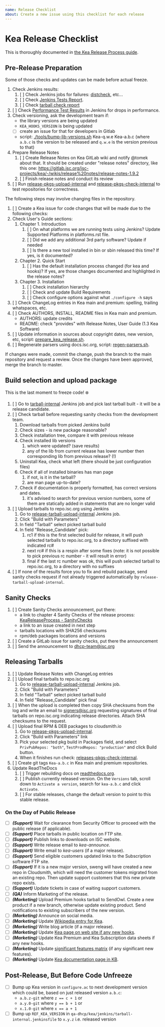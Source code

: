 ```yaml
---
name: Release Checklist
about: Create a new issue using this checklist for each release
---
```


# Kea Release Checklist

This is thoroughly documented in [the Kea Release Process guide](https://wiki.isc.org/bin/view/QA/KeaReleaseProcess).

## Pre-Release Preparation

Some of those checks and updates can be made before actual freeze.

1. Check Jenkins results:
   1. [ ] Check Jenkins jobs for failures: [distcheck](https://jenkins.aws.isc.org/job/kea-dev/job/distcheck/), etc...
   1. [ ] Check [Jenkins Tests Report](https://jenkins.aws.isc.org/job/kea-dev/job/jenkins-tests-report/).
   1. [ ] Check [tarball check report](https://jenkins.aws.isc.org/job/kea-dev/job/tarball-internal/Kea_20Build_20Checks/)
1. [ ] Check [Performance Test Results](https://jenkins.isc.org/job/kea-dev/job/performance/KeaPerformanceReport/) in Jenkins for drops in performance.
1. Check versioning, ask the development team if:
   - the library versions are being updated
   - `KEA_HOOKS_VERSION` is being updated
   - [ ] create an issue for that for developers in Gitlab
   - script: [./tools/bump-lib-versions.sh](https://gitlab.isc.org/isc-projects/kea/-/blob/master/tools/bump-lib-versions.sh) Kea-q.w.e Kea-a.b.c (where `a.b.c` is the version to be released and `q.w.e` is the version previous to that)
1. Prepare Release Notes
   1. [ ] Create Release Notes on Kea GitLab wiki and notify @tomek about that. It should be created under "release notes" directory, like this one: https://gitlab.isc.org/isc-projects/kea/-/wikis/release%20notes/release-notes-1.9.2
   1. [ ] Finish release notes and conduct its review
1. [ ] Run [release-pkgs-upload-internal](https://jenkins.aws.isc.org/job/kea-dev/job/release-pkgs-upload-internal/) and [release-pkgs-check-internal](https://jenkins.aws.isc.org/job/kea-dev/job/release-pkgs-check-internal/) to test repositories for correctness.

The following steps may involve changing files in the repository.

1. [ ] Create a Kea issue for code changes that will be made due to the following checks:
1. Check User's Guide sections:
   1. Chapter 1. Introduction
      1. [ ] On what platforms we are running tests using Jenkins? Update Supported Platforms in platforms.rst file.
      1. [ ] Did we add any additional 3rd party software? Update if needed
      1. [ ] Is there a new tool installed in bin or sbin released this time? If yes, is it documented?
   1. Chapter 2. Quick Start
      1. [ ] Has the default installation process changed (for kea and hooks)? If yes, are those changes documented and highlighted in the release notes?
   1. Chapter 3. Installation
      1. [ ] Check installation hierarchy
      1. [ ] Check and update Build Requirements
      1. [ ] Check configure options against what `./configure -h` says
1. [ ] Check ChangeLog entries in Kea main and premium: spelling, trailing whatspaces, etc.
1. [ ] Check AUTHORS, INSTALL, README files in Kea main and premium.
   -  AUTHORS: update credits
   -  README: check "provides" with Release Notes, User Guide (1.3 Kea Software)
1. [ ] Update information in sources about copyright dates, new version, etc, script: [prepare_kea_release.sh](https://gitlab.isc.org/isc-private/qa-dhcp/blob/master/kea/build/prepare_kea_release.sh).
1. [ ] Regenerate parsers using docs.isc.org, script: [regen-parsers.sh](https://gitlab.isc.org/isc-private/qa-dhcp/blob/master/kea/build/regen-parsers.sh).

If changes were made, commit the change, push the branch to the main repository and request a review. Once the changes have been approved, merge the branch to master.

## Build selection and upload package

This is the last moment to freeze code! :snowflake:

1. [ ] Go to [tarball-internal](https://jenkins.aws.isc.org/job/kea-dev/job/tarball-internal/) Jenkins job and pick last tarball built - it will be a release candidate.
1. [ ] Check tarball before requesting sanity checks from the development team.
   1. Download tarballs from picked Jenkins build
   1. Check sizes - is new package reasonable?
   1. Check installation tree, compare it with previous release
   1. Check installed lib versions
      1. which were updated? (save results)
      1. any of the lib from current release has lower number then corresponding lib from previous release? (!)
   1. Uninstall Kea, check what left (there should be just configuration files)
   1. Check if all of installed binaries has man page
      1. if not, is it in the tarball?
      1. are man page up-to-date?
   1. Check if documentation is properly formatted, has correct versions and dates.
      1. it's advised to search for previous version numbers, some of them are statically added in statements that are no longer valid
1. [ ] Upload tarballs to repo.isc.org using Jenkins
   1. Go to [release-tarball-upload-internal](https://jenkins.aws.isc.org/job/kea-dev/job/release-tarball-upload-internal/) Jenkins job.
   1. Click "Build with Parameters"
   1. In field "Tarball" select picked tarball build
   1. In field "Release_Candidate" pick:
      1. rc1 if this is the first selected build for release, it will push selected tarballs to repo.isc.org, to a directory suffixed with indicated rc#
      1. next rc# if this is a respin after some fixes (note: it is not possible to pick previous rc number - it will result in error)
      1. final if the last rc number was ok, this will push selected tarball to repo.isc.org, to a directory with no suffixes
1. [ ] If none of the results force you to fix and rebuild package, send sanity checks request if not already triggered automatically by `release-tarball-upload-internal`.

## Sanity Checks

1. [ ] Create Sanity Checks announcement, put there:
   - a link to chapter 4 Sanity Checks of the release process: [KeaReleaseProcess - SanityChecks](https://wiki.isc.org/bin/view/QA/KeaReleaseProcess#4.%20Sanity%20Checks)
   - a link to an issue created in next step
   - tarballs locations with SHA256 checksums
   - rpm/deb packages locations and versions
1. [ ] Create a GitLab issue for sanity checks, put there the announcement
1. [ ] Send the announcement to dhcp-team@isc.org

## Releasing Tarballs

1. [ ] Update Release Notes with ChangeLog entries
1. [ ] Upload final tarballs to repo.isc.org
   1. Go to [release-tarball-upload-internal](https://jenkins.aws.isc.org/job/kea-dev/job/release-tarball-upload-internal/) Jenkins job.
   1. Click "Build with Parameters"
   1. In field "Tarball" select picked tarball build
   1. In field "Release_Candidate" pick final
1. [ ] When the upload is completed then copy SHA checksums from the log and write an email to signers@isc.org requesting signatures
   of final tarballs on repo.isc.org indicating release directories. Attach SHA checksums to the request.
1. [ ] Upload final RPM & DEB packages to cloudsmith.io
   1. Go to [release-pkgs-upload-internal](https://jenkins.aws.isc.org/job/kea-dev/job/release-pkgs-upload-internal/).
   1. Click "Build with Parameters" link
   1. Pick your selected pkg build in Packages field, and select `PrivPubRepos: "both"`, `TestProdRepos: "production"` and click Build button.
   1. When it finishes run check: [releases-pkgs-check-internal](https://jenkins.aws.isc.org/job/kea-dev/job/release-pkgs-check-internal/).
1. [ ] Create git tags `Kea-a.b.c` in Kea main and premium repositories.
1. Update ReadTheDocs
   1. [ ] Trigger rebuilding docs on [readthedocs.org](https://readthedocs.org/projects/kea/builds).
   1. [ ] Publish currently released version. On the `Versions` tab, scroll down to `Activate a version`, search for `kea-a.b.c` and click `Activate`.
   1. [ ] For stable releases, change the default version to point to this stable release.


### On the Day of Public Release

 - [ ] ***(Support)*** Wait for clearance from Security Officer to proceed with the public release (if applicable).
 - [ ] ***(Support)*** Place tarballs in public location on FTP site.
 - [ ] ***(Support)*** Publish links to downloads on ISC website.
 - [ ] ***(Support)*** Write release email to *kea-announce*.
 - [ ] ***(Support)*** Write email to *kea-users* (if a major release).
 - [ ] ***(Support)*** Send eligible customers updated links to the Subscription software FTP site.
 - [ ] ***(Support)*** If it is a new major version, sweng will have created a new repo in Cloudsmith, which will need the customer tokens migrated from an existing repo. Then update support customers that this new private repo exists.
 - [ ] ***(Support)*** Update tickets in case of waiting support customers.
 - [ ] ***(QA)*** Inform Marketing of the release.
 - [ ] ***(Marketing)*** Upload Premium hooks tarball to SendOwl. Create a new product if a new branch, otherwise update existing product. Send notifications to existing subscribers of the new version.
 - [ ] ***(Marketing)*** Announce on social media.
 - [ ] ***(Marketing)*** Update [Wikipedia entry for Kea](https://en.wikipedia.org/wiki/Kea_(software)).
 - [ ] ***(Marketing)*** Write blog article (if a major release).
 - [ ] ***(Marketing)*** Update [Kea page on web site if any new hooks](https://www.isc.org/kea/).
 - [ ] ***(Marketing)*** Update Kea Premium and Kea Subscription data sheets if any new hooks.
 - [ ] ***(Marketing)*** Update [significant features matrix](https://kb.isc.org/docs/en/aa-01615) (if any significant new features).
 - [ ] ***(Marketing)*** Update [Kea documentation page in KB](https://kb.isc.org/docs/en/kea-administrator-reference-manual).

## Post-Release, But Before Code Unfreeze

- [ ] Bump up Kea version in `configure.ac` to next development version which could be, based on just released version `a.b.c`:
    * `a.b.z-git` where `z == c + 1` or
    * `a.y.0-git` where `y == b + 1` or
    * `x.1.0-git` where `x == a + 1`
- [ ] Bump up `REF_KEA_VERSION` in `qa-dhcp/kea/jenkins/tarball-internal.jenkinsfile` to `x.y.z` i.e. released version
